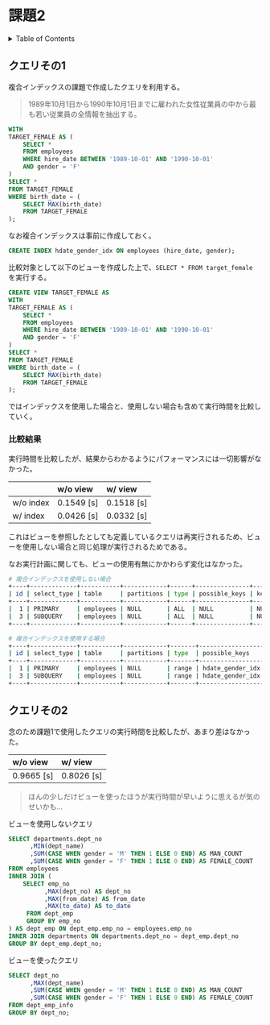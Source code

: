 # 課題2

<!-- START doctoc generated TOC please keep comment here to allow auto update -->
<!-- DON'T EDIT THIS SECTION, INSTEAD RE-RUN doctoc TO UPDATE -->
<details>
<summary>Table of Contents</summary>

- [クエリその1](#%E3%82%AF%E3%82%A8%E3%83%AA%E3%81%9D%E3%81%AE1)
  - [比較結果](#%E6%AF%94%E8%BC%83%E7%B5%90%E6%9E%9C)
- [クエリその2](#%E3%82%AF%E3%82%A8%E3%83%AA%E3%81%9D%E3%81%AE2)

</details>
<!-- END doctoc generated TOC please keep comment here to allow auto update -->

## クエリその1

複合インデックスの課題で作成したクエリを利用する。

> 1989年10月1日から1990年10月1日までに雇われた女性従業員の中から最も若い従業員の全情報を抽出する。

```sql
WITH
TARGET_FEMALE AS (
    SELECT *
    FROM employees
    WHERE hire_date BETWEEN '1989-10-01' AND '1990-10-01'
    AND gender = 'F'
)
SELECT *
FROM TARGET_FEMALE
WHERE birth_date = (
    SELECT MAX(birth_date)
    FROM TARGET_FEMALE
);
```

なお複合インデックスは事前に作成しておく。

```sql
CREATE INDEX hdate_gender_idx ON employees (hire_date, gender);
```

比較対象として以下のビューを作成した上で、`SELECT * FROM target_female` を実行する。

```sql
CREATE VIEW TARGET_FEMALE AS
WITH
TARGET_FEMALE AS (
    SELECT *
    FROM employees
    WHERE hire_date BETWEEN '1989-10-01' AND '1990-10-01'
    AND gender = 'F'
)
SELECT *
FROM TARGET_FEMALE
WHERE birth_date = (
    SELECT MAX(birth_date)
    FROM TARGET_FEMALE
);
```

ではインデックスを使用した場合と、使用しない場合も含めて実行時間を比較していく。

### 比較結果

実行時間を比較したが、結果からわかるようにパフォーマンスには一切影響がなかった。

|           | w/o view   | w/  view   |
| :-------- | :--------- | :--------- |
| w/o index | 0.1549 [s] | 0.1518 [s] |
| w/  index | 0.0426 [s] | 0.0332 [s] |

これはビューを参照したとしても定義しているクエリは再実行されるため、ビューを使用しない場合と同じ処理が実行されるためである。

なお実行計画に関しても、ビューの使用有無にかかわらず変化はなかった。

```bash
# 複合インデックスを使用しない場合
+----+-------------+-----------+------------+------+---------------+------+---------+------+--------+----------+-------------+
| id | select_type | table     | partitions | type | possible_keys | key  | key_len | ref  | rows   | filtered | Extra       |
+----+-------------+-----------+------------+------+---------------+------+---------+------+--------+----------+-------------+
|  1 | PRIMARY     | employees | NULL       | ALL  | NULL          | NULL | NULL    | NULL | 298990 |     0.56 | Using where |
|  3 | SUBQUERY    | employees | NULL       | ALL  | NULL          | NULL | NULL    | NULL | 298990 |     5.56 | Using where |
+----+-------------+-----------+------------+------+---------------+------+---------+------+--------+----------+-------------+

# 複合インデックスを使用する場合
+----+-------------+-----------+------------+-------+------------------+------------------+---------+------+-------+----------+------------------------------------+
| id | select_type | table     | partitions | type  | possible_keys    | key              | key_len | ref  | rows  | filtered | Extra                              |
+----+-------------+-----------+------------+-------+------------------+------------------+---------+------+-------+----------+------------------------------------+
|  1 | PRIMARY     | employees | NULL       | range | hdate_gender_idx | hdate_gender_idx | 4       | NULL | 49920 |     5.00 | Using index condition; Using where |
|  3 | SUBQUERY    | employees | NULL       | range | hdate_gender_idx | hdate_gender_idx | 4       | NULL | 49920 |    50.00 | Using index condition              |
+----+-------------+-----------+------------+-------+------------------+------------------+---------+------+-------+----------+------------------------------------+
```

## クエリその2

念のため課題1で使用したクエリの実行時間を比較したが、あまり差はなかった。

| w/o view   | w/  view   |
| :--------- | :--------- |
| 0.9665 [s] | 0.8026 [s] |

> ほんの少しだけビューを使ったほうが実行時間が早いように思えるが気のせいかも...

ビューを使用しないクエリ

```sql
SELECT departments.dept_no
      ,MIN(dept_name)
      ,SUM(CASE WHEN gender = 'M' THEN 1 ELSE 0 END) AS MAN_COUNT
      ,SUM(CASE WHEN gender = 'F' THEN 1 ELSE 0 END) AS FEMALE_COUNT
FROM employees
INNER JOIN (
    SELECT emp_no
          ,MAX(dept_no) AS dept_no
          ,MAX(from_date) AS from_date
          ,MAX(to_date) AS to_date
     FROM dept_emp
     GROUP BY emp_no
) AS dept_emp ON dept_emp.emp_no = employees.emp_no
INNER JOIN departments ON departments.dept_no = dept_emp.dept_no
GROUP BY dept_emp.dept_no;
```

ビューを使ったクエリ

```sql
SELECT dept_no
      ,MAX(dept_name)
      ,SUM(CASE WHEN gender = 'M' THEN 1 ELSE 0 END) AS MAN_COUNT
      ,SUM(CASE WHEN gender = 'F' THEN 1 ELSE 0 END) AS FEMALE_COUNT
FROM dept_emp_info
GROUP BY dept_no;
```
